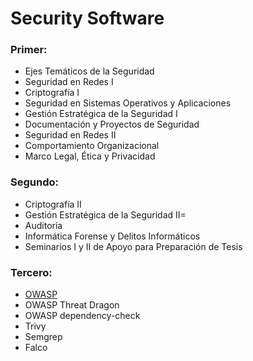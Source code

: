 # Security Software

### Primer:
- Ejes Temáticos de la Seguridad
- Seguridad en Redes I
- Criptografía I
- Seguridad en Sistemas Operativos y Aplicaciones
- Gestión Estratégica de la Seguridad I
- Documentación y Proyectos de Seguridad
- Seguridad en Redes II
- Comportamiento Organizacional
- Marco Legal, Ética y Privacidad

### Segundo:
- Criptografía II
- Gestión Estratégica de la Seguridad II=
- Auditoría
- Informática Forense y Delitos Informáticos
- Seminarios I y II de Apoyo para Preparación de Tesis

### Tercero:
- [OWASP](https://devguide.owasp.org/)
- OWASP Threat Dragon
- OWASP dependency-check
- Trivy
- Semgrep
- Falco
